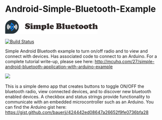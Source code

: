 # Android-Simple-Bluetooth-Example

<img src="Logotype primary.png" width="60%" height="60%" />

[![Build Status](https://travis-ci.org/bauerjj/Android-Simple-Bluetooth-Example.svg?branch=master)](https://travis-ci.org/bauerjj/Android-Simple-Bluetooth-Example)

Simple Android Bluetooth example to turn on/off radio and to view and connect with devices. Has associated code to connect to an Arduino.
For a complete tutorial write-up, please see here: http://mcuhq.com/27/simple-android-bluetooth-application-with-arduino-example

![](http://mcuhq.com/uploads/486f6211acf839e.JPG)

This is a simple demo app that creates buttons to toggle ON/OFF the bluetooth radio, view connected devices, and to discover new bluetooth enabled devices.
A checkbox and status strings provide functionality to communicate with an embedded microcontroller such as an Arduino. You can find the Arduino gist here: https://gist.github.com/bauerjj/424442ed08647a26652f9fe0736bfa28


